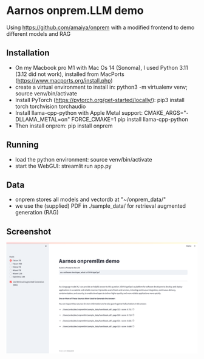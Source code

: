 # Aarnos onprem.LLM demo

Using https://github.com/amaiya/onprem with a modified frontend to demo different models and RAG

## Installation

- On my Macbook pro M1 with Mac Os 14 (Sonoma), I used Python 3.11 (3.12 did not work), installed from MacPorts (https://www.macports.org/install.php)
- create a virtual environment to install in: python3 -m virtualenv venv; source venv/bin/activate
- Install PyTorch (https://pytorch.org/get-started/locally/): pip3 install torch torchvision torchaudio
- Install llama-cpp-python with Apple Metal support: CMAKE_ARGS="-DLLAMA_METAL=on" FORCE_CMAKE=1 pip install llama-cpp-python
- Then install onprem: pip install onprem

## Running

- load the python environment: source venv/bin/activate
- start the WebGUI: streamlit run app.py

## Data

- onprem stores all models and vectordb at "~/onprem_data/"
- we use the (supplied) PDF in ./sample_data/ for retrieval augmented generation (RAG)

## Screenshot

![Screenshot](screenshot.png)
